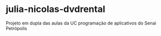 # julia-nicolas-dvdrental
Projeto em dupla das aulas da UC programação de aplicativos do Senai Petrópolis
